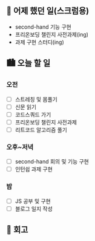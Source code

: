 ## 🌃 어제 했던 일(스크럼용)

- second-hand 기능 구현
- 프리온보딩 챌린지 사전과제(ing)
- 과제 구현 스터디(ing)

## 🏙️ 오늘 할 일

### 오전

- [ ] 스트레칭 및 몸풀기
- [ ] 신문 읽기
- [ ] 코드스쿼드 가기
- [ ] 프리온보딩 챌린지 사전과제
- [ ] 리트코드 알고리즘 풀기

### 오후~저녁

- [ ] second-hand 회의 및 기능 구현
- [ ] 인턴쉽 과제 구현

### 밤

- [ ] JS 공부 및 구현
- [ ] 블로그 일지 작성

## 🌆 회고
